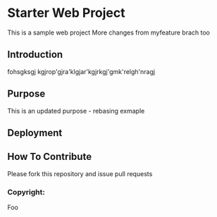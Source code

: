 # Starter Web Project

This is a sample web project
More changes from myfeature brach too

## Introduction

fohsgksgj kgjrop'gjra'klgjar'kgjrkgj'gmk'relgh'nragj

## Purpose
This is an updated purpose - rebasing exmaple

## Deployment

## How To Contribute
Please fork this repository and issue pull requests

### Copyright:
Foo
